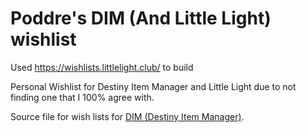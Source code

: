 # Poddre's DIM (And Little Light) wishlist
Used https://wishlists.littlelight.club/ to build

Personal Wishlist for Destiny Item Manager and Little Light due to not finding one that I 100% agree with.

Source file for wish lists for [DIM (Destiny Item Manager)](https://github.com/DestinyItemManager).
